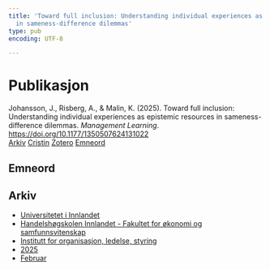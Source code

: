 ```yaml
---
title: 'Toward full inclusion: Understanding individual experiences as epistemic resources
  in sameness-difference dilemmas'
type: pub
encoding: UTF-8

---
```

<h1>Publikasjon</h1>
<article id="csl-bib-container-4F9HMKE6" class="csl-bib-container">
  <div class="csl-bib-body"> <div class="csl-entry">Johansson, J., Risberg, A., &#38; Malin, K. (2025). Toward full inclusion: Understanding individual experiences as epistemic resources in sameness-difference dilemmas. <i>Management Learning</i>. <a href="https://doi.org/10.1177/1350507624131022">https://doi.org/10.1177/1350507624131022</a></div> </div>
  <div class="csl-bib-buttons">
    <a href="#taxonomy-article-4F9HMKE6" alt="archive" class="csl-bib-button">Arkiv</a>
    <a href="https://app.cristin.no/results/show.jsf?id=2362690" alt="Cristin" class="csl-bib-button">Cristin</a>
    <a href="http://zotero.org/groups/5881554/items/4F9HMKE6" alt="Zotero" class="csl-bib-button">Zotero</a>
    <a href="#keywords-article-4F9HMKE6" alt="keywords" class="csl-bib-button">Emneord</a>
  </div>
  <div id="csl-bib-meta-container-4F9HMKE6"></div>
</article>
<div id="csl-bib-meta-4F9HMKE6" class="csl-bib-meta">
  <article id="keywords-article-4F9HMKE6" class="keywords-article">
    <h1>Emneord</h1>
    
  </article>
  <article id="taxonomy-article-4F9HMKE6" class="taxonomy-article">
    <h1>Arkiv</h1>
    <ul>
      <li><a href="{{< params subfolder >}}nn/archive/?key=3DCRN523">Universitetet i Innlandet</a></li>
      <li><a href="{{< params subfolder >}}nn/archive/?key=DU8Q9LN9">Handelshøgskolen Innlandet - Fakultet for økonomi og samfunnsvitenskap</a></li>
      <li><a href="{{< params subfolder >}}nn/archive/?key=4LUWR3ZM">Institutt for organisasjon, ledelse, styring</a></li>
      <li><a href="{{< params subfolder >}}nn/archive/?key=UY24A2N9">2025</a></li>
      <li><a href="{{< params subfolder >}}nn/archive/?key=YT87BRTI">Februar</a></li>
    </ul>
  </article>
</div>
